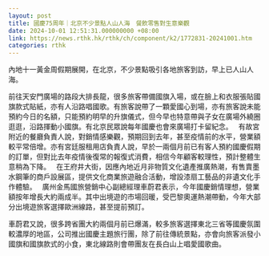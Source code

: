 ```yaml
---
layout: post
title: 國慶75周年｜北京不少景點人山人海　餐飲零售對生意樂觀
date: 2024-10-01 12:51:31.000000000 +08:00
link: https://news.rthk.hk/rthk/ch/component/k2/1772831-20241001.htm
categories: rthk
---
```


內地十一黃金周假期展開，在北京，不少景點吸引各地旅客到訪，早上已人山人海。

前往天安門廣場的路段大排長龍，很多旅客帶備國旗入場，或在臉上和衣服張貼國旗款式貼紙，亦有人沿路唱國歌。有旅客說帶了一顆愛國心到場，亦有旅客說未能預約今日的名額，只能預約明早的升旗儀式，但今早也特意帶與子女在廣場外繞圈逛逛，沿路揮動小國旗。有北京民眾說每年國慶也會來廣場打卡留紀念。
 
有故宮附近的餐廳負責人說，對銷情感樂觀，預期回到去年，甚至疫情前的水平，營業額較平常倍增。亦有宮廷服租用店負責人說，早於一兩個月前已有客人預約國慶假期的訂單，但對比去年疫情後復常的報復式消費，相信今年顧客較理性，預計整體生意稍為下降。
 
在王府井大街，因應內地近月非物質文化遺產推廣熱潮，有售賣墨水鋼筆的商戶設展區，提供文化商業旅遊融合活動，增設漆扇工藝品的非遺文化手作體驗。
 
廣州金馬國旅營銷中心副總經理車蔚君表示，今年國慶銷情理想，營業額按年增長大約兩成半。其中出境遊的市場回暖，受巴黎奧運熱潮帶動，今年大部分出境遊旅客選擇歐洲線路，甚至提前預訂。

車蔚君又說，很多跨省團大約兩個月前已爆滿，較多旅客選擇東北三省等國慶氛圍較濃厚的地區，公司推出國慶主題旅行團，除了前往傳統景點，亦會向旅客派發小國旗和國旗款式的小食，東北線路則會帶團友在長白山上唱愛國歌曲。
